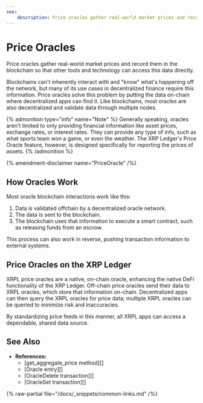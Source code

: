 ```yaml
---
seo:
    description: Price oracles gather real-world market prices and record them in the blockchain so that other tools and technology can access this data directly.
---
```

# Price Oracles

Price oracles gather real-world market prices and record them in the blockchain so that other tools and technology can access this data directly.

Blockchains can't inherently interact with and "know" what's happening off the network, but many of its use cases in decentralized finance require this information. Price oracles solve this problem by putting the data on-chain where decentralized apps can find it. Like blockchains, most oracles are also decentralized and validate data through multiple nodes.

{% admonition type="info" name="Note" %}
Generally speaking, oracles aren't limited to only providing financial information like asset prices, exchange rates, or interest rates. They can provide any type of info, such as what sports team won a game, or even the weather. The XRP Ledger's Price Oracle feature, however, is designed specifically for reporting the prices of assets.
{% /admonition %}

{% amendment-disclaimer name="PriceOracle" /%}


## How Oracles Work

Most oracle blockchain interactions work like this:

1. Data is validated offchain by a decentralized oracle network.
2. The data is sent to the blockchain.
3. The blockchain uses that information to execute a smart contract, such as releasing funds from an escrow.

This process can also work in reverse, pushing transaction information to external systems.


## Price Oracles on the XRP Ledger

XRPL price oracles are a native, on-chain oracle, enhancing the native DeFi functionality of the XRP Ledger. Off-chain price oracles send their data to XRPL oracles, which store that information on-chain. Decentralized apps can then query the XRPL oracles for price data; multiple XRPL oracles can be queried to minimize risk and inaccuracies.

By standardizing price feeds in this manner, all XRPL apps can access a dependable, shared data source.

## See Also

- **References:**
    - [get_aggregate_price method][]
    - [Oracle entry][]
    - [OracleDelete transaction][]
    - [OracleSet transaction][]

{% raw-partial file="/docs/_snippets/common-links.md" /%}
